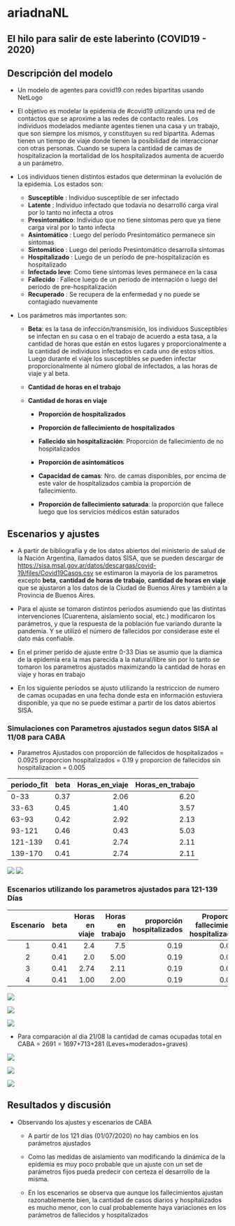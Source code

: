 
# ariadnaNL

## El hilo para salir de este laberinto (COVID19 - 2020)

## Descripción del modelo

  - Un modelo de agentes para covid19 con redes bipartitas usando
    NetLogo

  - El objetivo es modelar la epidemia de \#covid19 utilizando una red
    de contactos que se aproxime a las redes de contacto reales. Los
    individuos modelados mediante agentes tienen una casa y un trabajo,
    que son siempre los mismos, y constituyen su red bipartita. Ademas
    tienen un tiempo de viaje donde tienen la posibilidad de
    interaccionar con otras personas. Cuando se supera la cantidad de
    camas de hospitalizacion la mortalidad de los hospitalizados aumenta
    de acuerdo a un parámetro.

  - Los individuos tienen distintos estados que determinan la evolución
    de la epidemia. Los estados son:
    
      - **Susceptible** : Individuo susceptible de ser infectado
      - **Latente** : Individuo infectado que todavía no desarrolló
        carga viral por lo tanto no infecta a otros
      - **Presintomático**: Individuo que no tiene síntomas pero que ya
        tiene carga viral por lo tanto infecta
      - **Asintomático** : Luego del período Presintomático permanece
        sin síntomas
      - **Sintomático** : Luego del período Presintomático desarrolla
        síntomas
      - **Hospitalizado** : Luego de un período de pre-hospitalización
        es hospitalizado
      - **Infectado leve**: Como tiene síntomas leves permanece en la
        casa
      - **Fallecido** : Fallece luego de un período de internación o
        luego del período de pre-hospitalización
      - **Recuperado** : Se recupera de la enfermedad y no puede se
        contagiado nuevamente

  - Los parámetros más importantes son:
    
      - **Beta**: es la tasa de infección/transmisión, los individuos
        Susceptibles se infectan en su casa o en el trabajo de acuerdo a
        esta tasa, a la cantidad de horas que están en estos lugares y
        proporcionalmente a la cantidad de individuos infectados en cada
        uno de estos sitios. Luego durante el viaje los susceptibles se
        pueden infectar proporcionalmente al número global de
        infectados, a las horas de viaje y al beta.
    
      - **Cantidad de horas en el trabajo**
    
      - **Cantidad de horas en viaje**
        
          - **Proporción de hospitalizados**
        
          - **Proporción de fallecimiento de hospitalizados**
        
          - **Fallecido sin hospitalización**: Proporción de
            fallecimiento de no hospitalizados
        
          - **Proporción de asintomáticos**
        
          - **Capacidad de camas**: Nro. de camas disponibles, por
            encima de este valor de hospitalizados cambia la proporción
            de fallecimiento.
        
          - **Proporción de fallecimiento saturada**: la proporción que
            fallece luego que los servicios médicos están saturados

## Escenarios y ajustes

  - A partir de bibliografía y de los datos abiertos del ministerio de
    salud de la Nación Argentina, llamados datos SISA, que se pueden
    descargar de
    <https://sisa.msal.gov.ar/datos/descargas/covid-19/files/Covid19Casos.csv>
    se estimaron la mayoría de los parametros excepto **beta**,
    **cantidad de horas de trabajo**, **cantidad de horas en viaje** que
    se ajustaron a los datos de la Ciudad de Buenos Aires y también a la
    Provincia de Buenos Aires.

  - Para el ajuste se tomaron distintos períodos asumiendo que las
    distintas intervenciones (Cuarentena, aislamiento social, etc.)
    modificaron los parámetros, y que la respuesta de la población fue
    variando durante la pandemia. Y se utilizó el número de fallecidos
    por considerase este el dato más confiable.

  - En el primer perído de ajuste entre 0-33 Dias se asumio que la
    diamica de la epidemia era la mas parecida a la natural/libre sin
    por lo tanto se tomaron los parametros ajustados maximizando la
    cantidad de horas en viaje y horas en trabajo

  - En los siguiente períodos se ajusto utilizando la restriccion de
    numero de camas ocupadas en una fecha donde esta en información
    estuviera disponible, ya que no se puede estimar a partir de los
    datos abiertos SISA.

### Simulaciones con Parametros ajustados segun datos SISA al 11/08 para CABA

  - Parametros Ajustados con proporción de fallecidos de hospitalizados
    = 0.0925 proporcion hospitalizados = 0.19 y proporcion de fallecidos
    sin hospitalizacion = 0.005

| periodo\_fit | beta | Horas\_en\_viaje | Horas\_en\_trabajo |
| :----------- | ---: | ---------------: | -----------------: |
| 0-33         | 0.37 |             2.06 |               6.20 |
| 33-63        | 0.45 |             1.40 |               3.57 |
| 63-93        | 0.42 |             2.92 |               2.13 |
| 93-121       | 0.46 |             0.43 |               5.03 |
| 121-139      | 0.41 |             2.74 |               2.11 |
| 139-170      | 0.41 |             2.74 |               2.11 |

![](Figures/Ajuste_CABA%20121-139_Fallecidos_log.pdf.png)
![](Figures/Ajuste_CABA%20121-139_Hospitalizados.pdf.png)

### Escenarios utilizando los parametros ajustados para 121-139 Días

| Escenario | beta | Horas en viaje | Horas en trabajo | proporción hospitalizados | Proporción fallecimiento hospitalizados |
| :-------: | ---: | -------------: | ---------------: | ------------------------: | --------------------------------------: |
|     1     | 0.41 |            2.4 |              7.5 |                      0.19 |                                   0.092 |
|     2     | 0.41 |            2.0 |             5.00 |                      0.19 |                                   0.092 |
|     3     | 0.41 |           2.74 |             2.11 |                      0.19 |                                   0.092 |
|     4     | 0.41 |           1.00 |             2.00 |                      0.19 |                                   0.092 |

![](Figures/escenariosCABA_Fallecidos_log.pdf.png)

![](Figures/escenariosCABA_Fallecidos.pdf.png)

![](Figures/escenariosCABA_Hospitalizados.pdf.png)

  - Para comparación al dia 21/08 la cantidad de camas ocupadas total en
    CABA = 2691 = 1697+713+281 (Leves+moderados+graves)

![](Figures/escenariosCABA_Uti.pdf.png)

![](Figures/escenariosCABA_Sintomaticos.pdf.png)

![](Figures/escenariosCABA_Sintomaticos_dia.pdf.png)

## Resultados y discusión

  - Observando los ajustes y escenarios de CABA
    
      - A partir de los 121 días (01/07/2020) no hay cambios en los
        parámetros ajustados
    
      - Como las medidas de aislamiento van modificando la dinámica de
        la epidemia es muy poco probable que un ajuste con un set de
        parámetros fijos pueda predecir con certeza el desarrollo de la
        misma.
    
      - En los escenarios se observa que aunque los fallecimientos
        ajustan razonablemente bien, la cantidad de casos diarios y
        hospitalizados es mucho menor, con lo cual probablemente haya
        variaciones en los parámetros de fallecidos y hospitalizados
